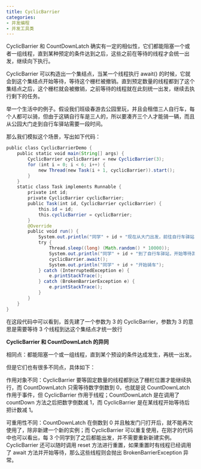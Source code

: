 ```yaml
---
title: CyclicBarrier
categories: 
- 并发编程
- 并发工具类
---
```


CyclicBarrier 和 CountDownLatch 确实有一定的相似性，它们都能阻塞一个或者一组线程，直到某种预定的条件达到之后，这些之前在等待的线程才会统一出发，继续向下执行。

CyclicBarrier 可以构造出一个集结点，当某一个线程执行 await() 的时候，它就会到这个集结点开始等待，等待这个栅栏被撤销。直到预定数量的线程都到了这个集结点之后，这个栅栏就会被撤销，之前等待的线程就在此刻统一出发，继续去执行剩下的任务。

举一个生活中的例子。假设我们班级春游去公园里玩，并且会租借三人自行车，每个人都可以骑，但由于这辆自行车是三人的，所以要凑齐三个人才能骑一辆，而且从公园大门走到自行车驿站需要一段时间。

那么我们模拟这个场景，写出如下代码：

```java
public class CyclicBarrierDemo {
    public static void main(String[] args) {
        CyclicBarrier cyclicBarrier = new CyclicBarrier(3);
        for (int i = 0; i < 6; i++) {
            new Thread(new Task(i + 1, cyclicBarrier)).start();
        }
    }
    static class Task implements Runnable {
        private int id;
        private CyclicBarrier cyclicBarrier;
        public Task(int id, CyclicBarrier cyclicBarrier) {
            this.id = id;
            this.cyclicBarrier = cyclicBarrier;
        }
        @Override
        public void run() {
            System.out.println("同学" + id + "现在从大门出发，前往自行车驿站");
            try {
                Thread.sleep((long) (Math.random() * 10000));
                System.out.println("同学" + id + "到了自行车驿站，开始等待其他人到达");
                cyclicBarrier.await();
                System.out.println("同学" + id + "开始骑车");
            } catch (InterruptedException e) {
                e.printStackTrace();
            } catch (BrokenBarrierException e) {
                e.printStackTrace();
            }
        }
    }
}
```

在这段代码中可以看到，首先建了一个参数为 3 的 CyclicBarrier，参数为 3 的意思是需要等待 3 个线程到达这个集结点才统一放行

**CyclicBarrier 和 CountDownLatch 的异同**

相同点：都能阻塞一个或一组线程，直到某个预设的条件达成发生，再统一出发。

但是它们也有很多不同点，具体如下：

作用对象不同：CyclicBarrier 要等固定数量的线程都到达了栅栏位置才能继续执行，而 CountDownLatch 只需等待数字倒数到 0，也就是说 CountDownLatch 作用于事件，但 CyclicBarrier 作用于线程；CountDownLatch 是在调用了 countDown 方法之后把数字倒数减 1，而 CyclicBarrier 是在某线程开始等待后把计数减 1。

可重用性不同：CountDownLatch 在倒数到 0  并且触发门闩打开后，就不能再次使用了，除非新建一个新的实例；而 CyclicBarrier 可以重复使用，在刚才的代码中也可以看出，每 3 个同学到了之后都能出发，并不需要重新新建实例。CyclicBarrier 还可以随时调用 reset 方法进行重置，如果重置时有线程已经调用了 await 方法并开始等待，那么这些线程则会抛出 BrokenBarrierException 异常。
